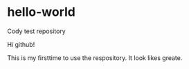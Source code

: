 # hello-world
Cody test repository

Hi github!

This is my firsttime to use the respository. 
It look likes greate.
